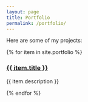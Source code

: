 ```yaml
---
layout: page
title: Portfolio
permalink: /portfolio/
---
```


Here are some of my projects:

<section class="portfolio-list">
  {% for item in site.portfolio %}
  <article class="portfolio-item">
    <h3><a href="{{ item.url | relative_url }}">{{ item.title }}</a></h3>
    <p>{{ item.description }}</p>
  </article>
  {% endfor %}
</section>
